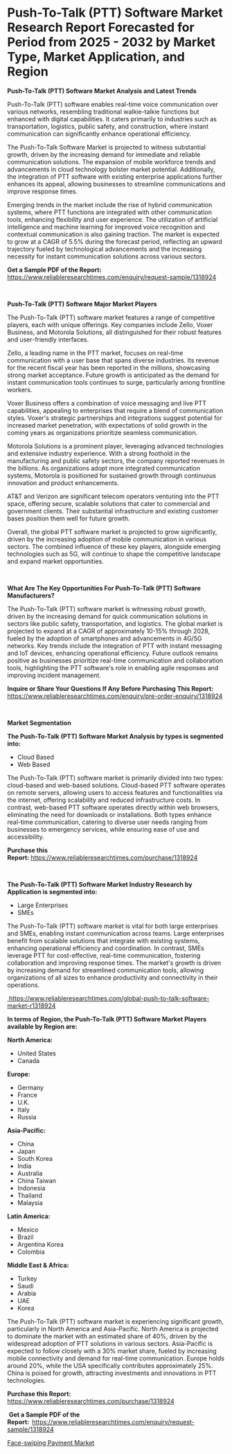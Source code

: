 <p><h1>Push-To-Talk (PTT) Software Market Research Report Forecasted for Period from 2025 -  2032 by Market Type, Market Application, and Region</h1></p><p><strong>Push-To-Talk (PTT) Software Market Analysis and Latest Trends</strong></p>
<p><p>Push-To-Talk (PTT) software enables real-time voice communication over various networks, resembling traditional walkie-talkie functions but enhanced with digital capabilities. It caters primarily to industries such as transportation, logistics, public safety, and construction, where instant communication can significantly enhance operational efficiency.</p><p>The Push-To-Talk Software Market is projected to witness substantial growth, driven by the increasing demand for immediate and reliable communication solutions. The expansion of mobile workforce trends and advancements in cloud technology bolster market potential. Additionally, the integration of PTT software with existing enterprise applications further enhances its appeal, allowing businesses to streamline communications and improve response times.</p><p>Emerging trends in the market include the rise of hybrid communication systems, where PTT functions are integrated with other communication tools, enhancing flexibility and user experience. The utilization of artificial intelligence and machine learning for improved voice recognition and contextual communication is also gaining traction. The market is expected to grow at a CAGR of 5.5% during the forecast period, reflecting an upward trajectory fueled by technological advancements and the increasing necessity for instant communication solutions across various sectors.</p></p>
<p><strong>Get a Sample PDF of the Report:&nbsp;</strong> <a href="https://www.reliableresearchtimes.com/enquiry/request-sample/1318924?utm_campaign=3532&utm_medium=2&utm_source=Github&utm_content=ia&utm_term=29032025&utm_id=push-to-talk-ptt-software">https://www.reliableresearchtimes.com/enquiry/request-sample/1318924</a></p>
<p>&nbsp;</p>
<p><strong>Push-To-Talk (PTT) Software Major Market Players</strong></p>
<p><p>The Push-To-Talk (PTT) software market features a range of competitive players, each with unique offerings. Key companies include Zello, Voxer Business, and Motorola Solutions, all distinguished for their robust features and user-friendly interfaces.</p><p>Zello, a leading name in the PTT market, focuses on real-time communication with a user base that spans diverse industries. Its revenue for the recent fiscal year has been reported in the millions, showcasing strong market acceptance. Future growth is anticipated as the demand for instant communication tools continues to surge, particularly among frontline workers.</p><p>Voxer Business offers a combination of voice messaging and live PTT capabilities, appealing to enterprises that require a blend of communication styles. Voxer's strategic partnerships and integrations suggest potential for increased market penetration, with expectations of solid growth in the coming years as organizations prioritize seamless communication.</p><p>Motorola Solutions is a prominent player, leveraging advanced technologies and extensive industry experience. With a strong foothold in the manufacturing and public safety sectors, the company reported revenues in the billions. As organizations adopt more integrated communication systems, Motorola is positioned for sustained growth through continuous innovation and product enhancements.</p><p>AT&T and Verizon are significant telecom operators venturing into the PTT space, offering secure, scalable solutions that cater to commercial and government clients. Their substantial infrastructure and existing customer bases position them well for future growth.</p><p>Overall, the global PTT software market is projected to grow significantly, driven by the increasing adoption of mobile communication in various sectors. The combined influence of these key players, alongside emerging technologies such as 5G, will continue to shape the competitive landscape and expand market opportunities.</p></p>
<p>&nbsp;</p>
<p><strong>What Are The Key Opportunities For Push-To-Talk (PTT) Software Manufacturers?</strong></p>
<p><p>The Push-To-Talk (PTT) software market is witnessing robust growth, driven by the increasing demand for quick communication solutions in sectors like public safety, transportation, and logistics. The global market is projected to expand at a CAGR of approximately 10-15% through 2028, fueled by the adoption of smartphones and advancements in 4G/5G networks. Key trends include the integration of PTT with instant messaging and IoT devices, enhancing operational efficiency. Future outlook remains positive as businesses prioritize real-time communication and collaboration tools, highlighting the PTT software's role in enabling agile responses and improving incident management.</p></p>
<p><strong>Inquire or Share Your Questions If Any Before Purchasing This Report:</strong> <a href="https://www.reliableresearchtimes.com/enquiry/pre-order-enquiry/1318924?utm_campaign=3532&utm_medium=2&utm_source=Github&utm_content=ia&utm_term=29032025&utm_id=push-to-talk-ptt-software">https://www.reliableresearchtimes.com/enquiry/pre-order-enquiry/1318924</a></p>
<p>&nbsp;</p>
<p><strong>Market Segmentation</strong></p>
<p><strong>The Push-To-Talk (PTT) Software Market Analysis by types is segmented into:</strong></p>
<p><ul><li>Cloud Based</li><li>Web Based</li></ul></p>
<p><p>The Push-To-Talk (PTT) software market is primarily divided into two types: cloud-based and web-based solutions. Cloud-based PTT software operates on remote servers, allowing users to access features and functionalities via the internet, offering scalability and reduced infrastructure costs. In contrast, web-based PTT software operates directly within web browsers, eliminating the need for downloads or installations. Both types enhance real-time communication, catering to diverse user needs ranging from businesses to emergency services, while ensuring ease of use and accessibility.</p></p>
<p><strong>Purchase this Report:&nbsp;</strong><a href="https://www.reliableresearchtimes.com/purchase/1318924?utm_campaign=3532&utm_medium=2&utm_source=Github&utm_content=ia&utm_term=29032025&utm_id=push-to-talk-ptt-software">https://www.reliableresearchtimes.com/purchase/1318924</a></p>
<p>&nbsp;</p>
<p><strong>The Push-To-Talk (PTT) Software Market Industry Research by Application is segmented into:</strong></p>
<p><ul><li>Large Enterprises</li><li>SMEs</li></ul></p>
<p><p>The Push-To-Talk (PTT) software market is vital for both large enterprises and SMEs, enabling instant communication across teams. Large enterprises benefit from scalable solutions that integrate with existing systems, enhancing operational efficiency and coordination. In contrast, SMEs leverage PTT for cost-effective, real-time communication, fostering collaboration and improving response times. The market's growth is driven by increasing demand for streamlined communication tools, allowing organizations of all sizes to enhance productivity and connectivity in their operations.</p></p>
<p><a href="https://www.reliableresearchtimes.com/global-push-to-talk-software-market-r1318924?utm_campaign=3532&utm_medium=2&utm_source=Github&utm_content=ia&utm_term=29032025&utm_id=push-to-talk-ptt-software">&nbsp;https://www.reliableresearchtimes.com/global-push-to-talk-software-market-r1318924</a></p>
<p><strong>In terms of Region, the Push-To-Talk (PTT) Software Market Players available by Region are:</strong></p>
<p>
    <p> <strong> North America: </strong>
        <ul>
            <li>United States</li>
            <li>Canada</li>
        </ul>
        </p> 
    <p> <strong> Europe: </strong>
        <ul>
            <li>Germany</li>
            <li>France</li>
            <li>U.K.</li>
            <li>Italy</li>
            <li>Russia</li>
        </ul>
        </p> 
    <p> <strong> Asia-Pacific: </strong>
        <ul>
            <li>China</li>
            <li>Japan</li>
            <li>South Korea</li>
            <li>India</li>
            <li>Australia</li>
            <li>China Taiwan</li>
            <li>Indonesia</li>
            <li>Thailand</li>
            <li>Malaysia</li>
        </ul>
        </p> 
    <p> <strong> Latin America: </strong>
        <ul>
            <li>Mexico</li>
            <li>Brazil</li>
            <li>Argentina Korea</li>
            <li>Colombia</li>
        </ul>
        </p> 
    <p> <strong> Middle East & Africa: </strong>
        <ul>
            <li>Turkey</li>
            <li>Saudi</li>
            <li>Arabia</li>
            <li>UAE</li>
            <li>Korea</li>
        </ul>
    </p>
    </p>
<p><p>The Push-To-Talk (PTT) software market is experiencing significant growth, particularly in North America and Asia-Pacific. North America is projected to dominate the market with an estimated share of 40%, driven by the widespread adoption of PTT solutions in various sectors. Asia-Pacific is expected to follow closely with a 30% market share, fueled by increasing mobile connectivity and demand for real-time communication. Europe holds around 20%, while the USA specifically contributes approximately 25%. China is poised for growth, attracting investments and innovations in PTT technologies.</p></p>
<p><strong>Purchase this Report: </strong><a href="https://www.reliableresearchtimes.com/purchase/1318924?utm_campaign=3532&utm_medium=2&utm_source=Github&utm_content=ia&utm_term=29032025&utm_id=push-to-talk-ptt-software">https://www.reliableresearchtimes.com/purchase/1318924</a></p>
<p>&nbsp;<strong>Get a Sample PDF of the Report:&nbsp;&nbsp;</strong><a href="https://www.reliableresearchtimes.com/enquiry/request-sample/1318924?utm_campaign=3532&utm_medium=2&utm_source=Github&utm_content=ia&utm_term=29032025&utm_id=push-to-talk-ptt-software">https://www.reliableresearchtimes.com/enquiry/request-sample/1318924</a></p>
<p><strong></strong></p>
<p><p><a href="https://github.com/kalsirollija/Market-Research-Report-List-1/blob/main/face-swiping-payment-market.md?utm_campaign=3532&utm_medium=2&utm_source=Github&utm_content=ia&utm_term=29032025&utm_id=push-to-talk-ptt-software">Face-swiping Payment Market</a></p></p>